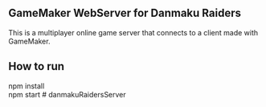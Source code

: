 ## GameMaker WebServer for Danmaku Raiders   
This is a multiplayer online game server that connects to a client made with GameMaker.  

## How to run
npm install  
npm start  #   d a n m a k u R a i d e r s S e r v e r  
 